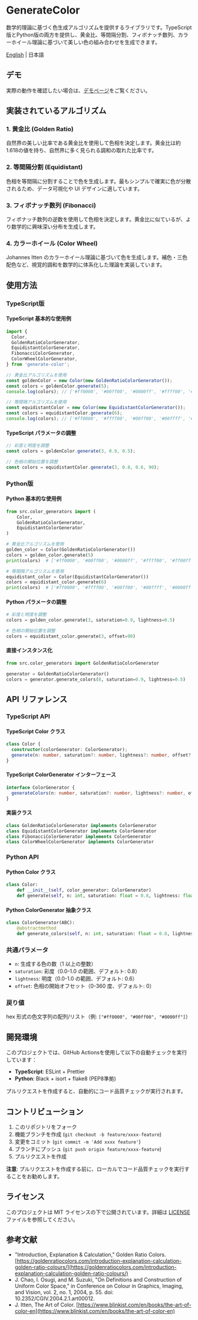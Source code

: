 # GenerateColor

数学的理論に基づく色生成アルゴリズムを提供するライブラリです。TypeScript版とPython版の両方を提供し、黄金比、等間隔分割、フィボナッチ数列、カラーホイール理論に基づいて美しい色の組み合わせを生成できます。

[English](README_EN.md) | 日本語

## デモ

実際の動作を確認したい場合は、[デモページ](https://www.johnkiyo.com/GenerateColor/)をご覧ください。

## 実装されているアルゴリズム

### 1. 黄金比 (Golden Ratio)

自然界の美しい比率である黄金比を使用して色相を決定します。黄金比は約1.618の値を持ち、自然界に多く見られる調和の取れた比率です。

### 2. 等間隔分割 (Equidistant)

色相を等間隔に分割することで色を生成します。最もシンプルで確実に色が分散されるため、データ可視化や UI デザインに適しています。

### 3. フィボナッチ数列 (Fibonacci)

フィボナッチ数列の逆数を使用して色相を決定します。黄金比に似ているが、より数学的に興味深い分布を生成します。

### 4. カラーホイール (Color Wheel)

Johannes Itten のカラーホイール理論に基づいて色を生成します。補色・三色配色など、視覚的調和を数学的に体系化した理論を実装しています。

## 使用方法

### TypeScript版

#### TypeScript 基本的な使用例

```typescript
import {
  Color,
  GoldenRatioColorGenerator,
  EquidistantColorGenerator,
  FibonacciColorGenerator,
  ColorWheelColorGenerator,
} from 'generate-color';

// 黄金比アルゴリズムを使用
const goldenColor = new Color(new GoldenRatioColorGenerator());
const colors = goldenColor.generate(5);
console.log(colors); // ['#ff0000', '#00ff00', '#0000ff', '#ffff00', '#ff00ff']

// 等間隔アルゴリズムを使用
const equidistantColor = new Color(new EquidistantColorGenerator());
const colors = equidistantColor.generate(6);
console.log(colors); // ['#ff0000', '#ffff00', '#00ff00', '#00ffff', '#0000ff', '#ff00ff']
```

#### TypeScript パラメータの調整

```typescript
// 彩度と明度を調整
const colors = goldenColor.generate(3, 0.9, 0.5);

// 色相の開始位置を調整
const colors = equidistantColor.generate(3, 0.8, 0.6, 90);
```

### Python版

#### Python 基本的な使用例

```python
from src.color_generators import (
    Color,
    GoldenRatioColorGenerator,
    EquidistantColorGenerator
)

# 黄金比アルゴリズムを使用
golden_color = Color(GoldenRatioColorGenerator())
colors = golden_color.generate(5)
print(colors)  # ['#ff0000', '#00ff00', '#0000ff', '#ffff00', '#ff00ff']

# 等間隔アルゴリズムを使用
equidistant_color = Color(EquidistantColorGenerator())
colors = equidistant_color.generate(6)
print(colors)  # ['#ff0000', '#ffff00', '#00ff00', '#00ffff', '#0000ff', '#ff00ff']
```

#### Python パラメータの調整

```python
# 彩度と明度を調整
colors = golden_color.generate(3, saturation=0.9, lightness=0.5)

# 色相の開始位置を調整
colors = equidistant_color.generate(3, offset=90)
```

#### 直接インスタンス化

```python
from src.color_generators import GoldenRatioColorGenerator

generator = GoldenRatioColorGenerator()
colors = generator.generate_colors(8, saturation=0.9, lightness=0.5)
```

## API リファレンス

### TypeScript API

#### TypeScript Color クラス

```typescript
class Color {
  constructor(colorGenerator: ColorGenerator);
  generate(n: number, saturation?: number, lightness?: number, offset?: number): string[];
}
```

#### TypeScript ColorGenerator インターフェース

```typescript
interface ColorGenerator {
  generateColors(n: number, saturation?: number, lightness?: number, offset?: number): string[];
}
```

#### 実装クラス

```typescript
class GoldenRatioColorGenerator implements ColorGenerator
class EquidistantColorGenerator implements ColorGenerator
class FibonacciColorGenerator implements ColorGenerator
class ColorWheelColorGenerator implements ColorGenerator
```

### Python API

#### Python Color クラス

```python
class Color:
    def __init__(self, color_generator: ColorGenerator)
    def generate(self, n: int, saturation: float = 0.8, lightness: float = 0.6, offset: float = 0) -> List[str]
```

#### Python ColorGenerator 抽象クラス

```python
class ColorGenerator(ABC):
    @abstractmethod
    def generate_colors(self, n: int, saturation: float = 0.8, lightness: float = 0.6, offset: float = 0) -> List[str]
```

### 共通パラメータ

- `n`: 生成する色の数（1 以上の整数）
- `saturation`: 彩度（0.0-1.0 の範囲、デフォルト: 0.8）
- `lightness`: 明度（0.0-1.0 の範囲、デフォルト: 0.6）
- `offset`: 色相の開始オフセット（0-360 度、デフォルト: 0）

### 戻り値

hex 形式の色文字列の配列/リスト（例: `["#ff0000", "#00ff00", "#0000ff"]`）

## 開発環境

このプロジェクトでは、GitHub Actionsを使用して以下の自動チェックを実行しています：

- **TypeScript**: ESLint + Prettier
- **Python**: Black + isort + flake8 (PEP8準拠)

プルリクエストを作成すると、自動的にコード品質チェックが実行されます。

## コントリビューション

1. このリポジトリをフォーク
2. 機能ブランチを作成 (`git checkout -b feature/xxxx-feature`)
3. 変更をコミット (`git commit -m 'Add xxxx feature'`)
4. ブランチにプッシュ (`git push origin feature/xxxx-feature`)
5. プルリクエストを作成

**注意**: プルリクエストを作成する前に、ローカルでコード品質チェックを実行することをお勧めします。

## ライセンス

このプロジェクトは MIT ライセンスの下で公開されています。詳細は [LICENSE](LICENSE) ファイルを参照してください。

## 参考文献

- "Introduction, Explanation & Calculation," Golden Ratio Colors.[https://goldenratiocolors.com/introduction-explanation-calculation-golden-ratio-colours/](https://goldenratiocolors.com/introduction-explanation-calculation-golden-ratio-colours/)
- J. Chao, I. Osugi, and M. Suzuki, "On Definitions and Construction of Uniform Color Space," in Conference on Colour in Graphics, Imaging, and Vision, vol. 2, no. 1, 2004, p. 55. doi: 10.2352/CGIV.2004.2.1.art00012.
- J. Itten, The Art of Color. [https://www.blinkist.com/en/books/the-art-of-color-en](https://www.blinkist.com/en/books/the-art-of-color-en)
